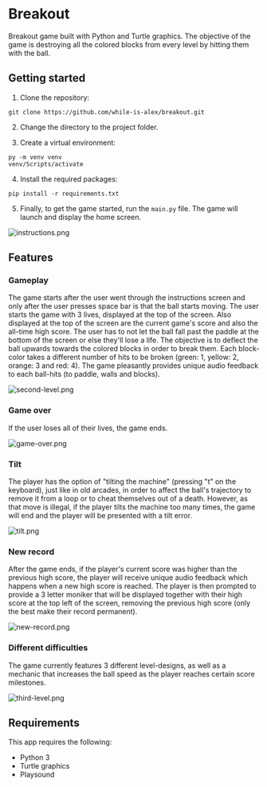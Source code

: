 # Breakout
Breakout game built with Python and Turtle graphics. The objective of the game is destroying all the colored blocks from every level by hitting them with the ball.

## Getting started
1. Clone the repository:
```
git clone https://github.com/while-is-alex/breakout.git
```

2. Change the directory to the project folder.

3. Create a virtual environment:
```
py -m venv venv
venv/Scripts/activate
```

4. Install the required packages:
```
pip install -r requirements.txt
```

5. Finally, to get the game started, run the `main.py` file. The game will launch and display the home screen.

![instructions.png](https://i.ibb.co/Yt32kNC/instructions.png)

## Features

### Gameplay
The game starts after the user went through the instructions screen and only after the user presses space bar is that the ball starts moving. The user starts the game with 3 lives, displayed at the top of the screen. Also displayed at the top of the screen are the current game's score and also the all-time high score. The user has to not let the ball fall past the paddle at the bottom of the screen or else they'll lose a life. The objective is to deflect the ball upwards towards the colored blocks in order to break them. Each block-color takes a different number of hits to be broken (green: 1, yellow: 2, orange: 3 and red: 4). The game pleasantly provides unique audio feedback to each ball-hits (to paddle, walls and blocks).

![second-level.png](https://i.ibb.co/4N7XSpk/second-level.png)

### Game over
If the user loses all of their lives, the game ends.

![game-over.png](https://i.ibb.co/vLv6pJF/game-over.png)

### Tilt
The player has the option of "tilting the machine" (pressing "t" on the keyboard), just like in old arcades, in order to affect the ball's trajectory to remove it from a loop or to cheat themselves out of a death. However, as that move is illegal, if the player tilts the machine too many times, the game will end and the player will be presented with a tilt error.

![tilt.png](https://i.ibb.co/zhWLmqK/tilt.png)

### New record
After the game ends, if the player's current score was higher than the previous high score, the player will receive unique audio feedback which happens when a new high score is reached. The player is then prompted to provide a 3 letter moniker that will be displayed together with their high score at the top left of the screen, removing the previous high score (only the best make their record permanent).

![new-record.png](https://i.ibb.co/9vpnm8d/new-record.png)

### Different difficulties
The game currently features 3 different level-designs, as well as a mechanic that increases the ball speed as the player reaches certain score milestones.

![third-level.png](https://i.ibb.co/wdbr9Pn/third-level.png)

## Requirements

This app requires the following:

+ Python 3
+ Turtle graphics
+ Playsound

